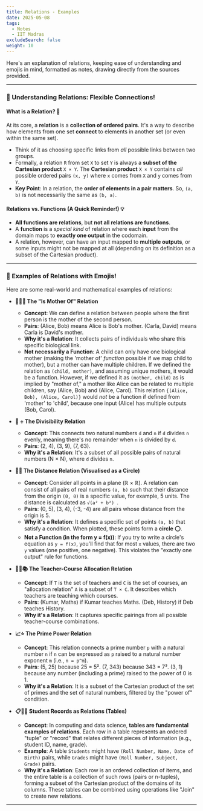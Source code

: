```yaml
---
title: Relations - Examples
date: 2025-05-08
tags:
  - Notes 
  - IIT Madras
excludeSearch: false
weight: 10
---
```


Here's an explanation of relations, keeping ease of understanding and emojis in mind, formatted as notes, drawing directly from the sources provided.

---

### 📝 Understanding Relations: Flexible Connections!

#### What is a Relation? 🤝
At its core, a **relation** is a **collection of ordered pairs**. It's a way to describe how elements from one set **connect** to elements in another set (or even within the same set).

*   Think of it as choosing specific links from *all* possible links between two groups.
*   Formally, a relation `R` from set `X` to set `Y` is always a **subset of the Cartesian product** `X × Y`. The **Cartesian product** `X × Y` contains *all* possible ordered pairs `(x, y)` where `x` comes from `X` and `y` comes from `Y`.
*   **Key Point**: In a relation, the **order of elements in a pair matters**. So, `(a, b)` is not necessarily the same as `(b, a)`.

#### Relations vs. Functions (A Quick Reminder!) 💡
*   **All functions are relations**, but **not all relations are functions**.
*   A **function** is a *special kind* of relation where each **input** from the domain maps to **exactly one output** in the codomain.
*   A relation, however, can have an input mapped to **multiple outputs**, or some inputs might not be mapped at all (depending on its definition as a subset of the Cartesian product).

---

### 🌟 Examples of Relations with Emojis!

Here are some real-world and mathematical examples of relations:

*   **👩‍👧‍👦 The "Is Mother Of" Relation**
    *   **Concept**: We can define a relation between people where the first person is the mother of the second person.
    *   **Pairs**: (Alice, Bob) means Alice is Bob's mother. (Carla, David) means Carla is David's mother.
    *   **Why it's a Relation**: It collects pairs of individuals who share this specific biological link.
    *   **Not necessarily a Function**: A child can only have one biological mother (making the 'mother of' *function* possible if we map child to mother), but a mother can have multiple children. If we defined the relation as `(child, mother)`, and assuming unique mothers, it would be a function. However, if we defined it as `(mother, child)` as is implied by "mother of," a mother like Alice can be related to multiple children, say (Alice, Bob) and (Alice, Carol). This relation `{(Alice, Bob), (Alice, Carol)}` would *not* be a function if defined from 'mother' to 'child', because one input (Alice) has multiple outputs (Bob, Carol).

*   **🔢 ÷ The Divisibility Relation**
    *   **Concept**: This connects two natural numbers `d` and `n` if `d` divides `n` evenly, meaning there's no remainder when `n` is divided by `d`.
    *   **Pairs**: (2, 4), (3, 9), (7, 63).
    *   **Why it's a Relation**: It's a subset of all possible pairs of natural numbers (N × N), where `d` divides `n`.

*   **📏📍 The Distance Relation (Visualised as a Circle)**
    *   **Concept**: Consider all points in a plane (ℝ × ℝ). A relation can consist of all pairs of real numbers `(a, b)` such that their distance from the origin `(0, 0)` is a specific value, for example, 5 units. The distance is calculated as `√(a² + b²) `.
    *   **Pairs**: (0, 5), (3, 4), (-3, -4) are all pairs whose distance from the origin is 5.
    *   **Why it's a Relation**: It defines a specific set of points `(a, b)` that satisfy a condition. When plotted, these points form a **circle** ⭕.
    *   **Not a Function (in the form y = f(x))**: If you try to write a circle's equation as `y = f(x)`, you'll find that for most `x` values, there are two `y` values (one positive, one negative). This violates the "exactly one output" rule for functions.

*   **👩‍🏫📚 The Teacher-Course Allocation Relation**
    *   **Concept**: If `T` is the set of teachers and `C` is the set of courses, an "allocation relation" `A` is a subset of `T × C`. It describes which teachers are teaching which courses.
    *   **Pairs**: (Kumar, Maths) if Kumar teaches Maths. (Deb, History) if Deb teaches History.
    *   **Why it's a Relation**: It captures specific pairings from all possible teacher-course combinations.

*   **📈⭐️ The Prime Power Relation**
    *   **Concept**: This relation connects a prime number `p` with a natural number `n` if `n` can be expressed as `p` raised to a natural number exponent `m` (i.e., `n = p^m`).
    *   **Pairs**: (5, 25) because 25 = 5². (7, 343) because 343 = 7³. (3, 1) because any number (including a prime) raised to the power of 0 is 1.
    *   **Why it's a Relation**: It is a subset of the Cartesian product of the set of primes and the set of natural numbers, filtered by the "power of" condition.

*   **📋🧑‍🎓 Student Records as Relations (Tables)**
    *   **Concept**: In computing and data science, **tables are fundamental examples of relations**. Each row in a table represents an ordered "tuple" or "record" that relates different pieces of information (e.g., student ID, name, grade).
    *   **Example**: A table `Students` might have `(Roll Number, Name, Date of Birth)` pairs, while `Grades` might have `(Roll Number, Subject, Grade)` pairs.
    *   **Why it's a Relation**: Each row is an ordered collection of items, and the entire table is a collection of such rows (pairs or n-tuples), forming a subset of the Cartesian product of the domains of its columns. These tables can be combined using operations like "Join" to create new relations.

---